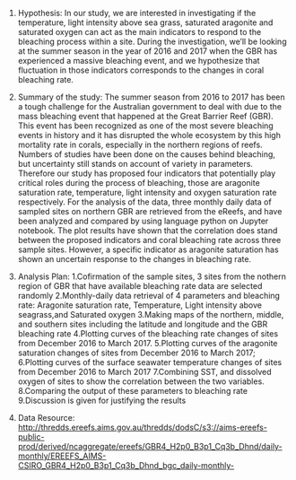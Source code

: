 1. Hypothesis: In our study, we are interested in investigating if the temperature, light intensity above sea grass, saturated aragonite and saturated oxygen can act as the main indicators to respond to the bleaching process within a site. During the investigation, we’ll be looking at the summer season in the year of 2016 and 2017 when the GBR has experienced a massive bleaching event, and we hypothesize that fluctuation in those indicators corresponds to the changes in coral bleaching rate.

2. Summary of the study: The summer season from 2016 to 2017 has been a tough challenge for the Australian government to deal with due to the mass bleaching event that happened at the Great Barrier Reef (GBR). This event has been recognized as one of the most severe bleaching events in history and it has disrupted the whole ecosystem by this high mortality rate in corals, especially in the northern regions of reefs. Numbers of studies have been done on the causes behind bleaching, but uncertainty still stands on account of variety in parameters. Therefore our study has proposed four indicators that potentially play critical roles during the process of bleaching, those are aragonite saturation rate, temperature, light intensity and oxygen saturation rate respectively. For the analysis of the data, three monthly daily data of sampled sites on northern GBR are retrieved from the eReefs, and have been analyzed and compared by using language python on Jupyter notebook. The plot results have shown that the correlation does stand between the proposed indicators and coral bleaching rate across three sample sites. However, a specific indicator as aragonite saturation has shown an uncertain response to the changes in bleaching rate. 


3. Analysis Plan:
  1.Cofirmation of the sample sites, 3 sites from the nothern region of GBR that have available bleaching rate data are selected randomly
  2.Monthly-daily data retrieval of 4 parameters and bleaching rate: Aragonite saturation rate, Temperature, Light intensity above seagrass,and Saturated oxygen
  3.Making maps of the northern, middle, and southern sites including the latitude and longitude and the GBR bleaching rate
  4.Plotting curves of the bleaching rate changes of sites from December 2016 to March 2017.
  5.Plotting curves of the aragonite saturation changes of sites from December 2016 to March 2017;
  6.Plotting curves of the surface seawater temperature changes of sites from December 2016 to March 2017
  7.Combining SST, and dissolved oxygen of sites to show the correlation between the two variables.
  8.Comparing the output of these parameters to bleaching rate
  9.Discussion is given for justifying the results


4. Data Resource: http://thredds.ereefs.aims.gov.au/thredds/dodsC/s3://aims-ereefs-public-prod/derived/ncaggregate/ereefs/GBR4_H2p0_B3p1_Cq3b_Dhnd/daily-monthly/EREEFS_AIMS-CSIRO_GBR4_H2p0_B3p1_Cq3b_Dhnd_bgc_daily-monthly-

